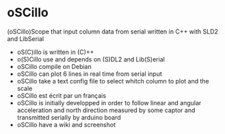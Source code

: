 # oSCillo

(oSCillo)Scope that input column data from serial written in C++ with SLD2 and LibSerial

* oS(C)illo is written in (C)++
* o(S)Cillo use and depends on (S)DL2 and Lib(S)erial
* oSCillo compile on Debian
* oSCillo can plot 6 lines in real time from serial input
* oSCillo take a text config file to select whitch column to plot and the scale
* oSCillo est écrit par un français
* oSCillo is initially developped in order to follow linear and angular acceleration and north direction measured by some captor and transmitted serially by arduino board
* oSCillo have a wiki and screenshot
